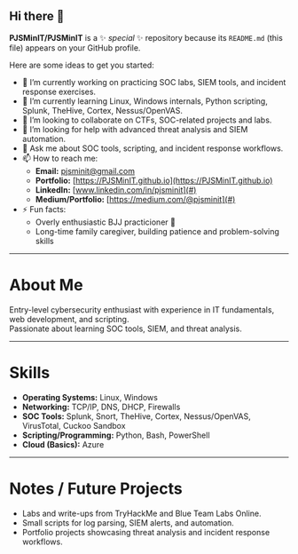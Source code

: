 ## Hi there 👋

**PJSMinIT/PJSMinIT** is a ✨ _special_ ✨ repository because its `README.md` (this file) appears on your GitHub profile.

Here are some ideas to get you started:

- 🔭 I’m currently working on practicing SOC labs, SIEM tools, and incident response exercises.
- 🌱 I’m currently learning Linux, Windows internals, Python scripting, Splunk, TheHive, Cortex, Nessus/OpenVAS.
- 👯 I’m looking to collaborate on CTFs, SOC-related projects and labs.
- 🤔 I’m looking for help with advanced threat analysis and SIEM automation.
- 💬 Ask me about SOC tools, scripting, and incident response workflows.
- 📫 How to reach me:
  - **Email:** pjsminit@gmail.com
  - **Portfolio:** [https://PJSMinIT.github.io](https://PJSMinIT.github.io)
  - **LinkedIn:** [www.linkedin.com/in/pjsminit](#)
  - **Medium/Portfolio:** [https://medium.com/@pjsminit](#)
- ⚡ Fun facts:
    - Overly enthusiastic BJJ practicioner 🥋
    - Long-time family caregiver, building patience and problem-solving skills

---

# About Me
Entry-level cybersecurity enthusiast with experience in IT fundamentals, web development, and scripting.  
Passionate about learning SOC tools, SIEM, and threat analysis.

---

# Skills
- **Operating Systems:** Linux, Windows
- **Networking:** TCP/IP, DNS, DHCP, Firewalls
- **SOC Tools:** Splunk, Snort, TheHive, Cortex, Nessus/OpenVAS, VirusTotal, Cuckoo Sandbox
- **Scripting/Programming:** Python, Bash, PowerShell
- **Cloud (Basics):** Azure

---

# Notes / Future Projects
- Labs and write-ups from TryHackMe and Blue Team Labs Online.
- Small scripts for log parsing, SIEM alerts, and automation.
- Portfolio projects showcasing threat analysis and incident response workflows.
